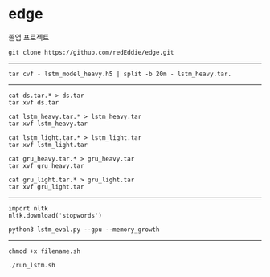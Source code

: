 # edge
졸업 프로젝트

```
git clone https://github.com/redEddie/edge.git
```

---

```
tar cvf - lstm_model_heavy.h5 | split -b 20m - lstm_heavy.tar.
```

---

```
cat ds.tar.* > ds.tar
tar xvf ds.tar
```
```
cat lstm_heavy.tar.* > lstm_heavy.tar
tar xvf lstm_heavy.tar
```
```
cat lstm_light.tar.* > lstm_light.tar
tar xvf lstm_light.tar
```
```
cat gru_heavy.tar.* > gru_heavy.tar
tar xvf gru_heavy.tar
```
```
cat gru_light.tar.* > gru_light.tar
tar xvf gru_light.tar
```

---

```
import nltk
nltk.download('stopwords')
```

```
python3 lstm_eval.py --gpu --memory_growth
```

---

```
chmod +x filename.sh
```
```
./run_lstm.sh
```
